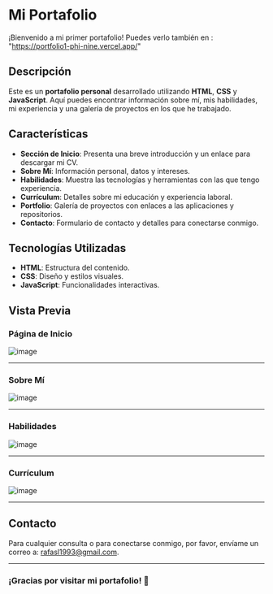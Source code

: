 # Mi Portafolio

¡Bienvenido a mi primer portafolio! Puedes verlo también en : "https://portfolio1-phi-nine.vercel.app/"

## Descripción

Este es un **portafolio personal** desarrollado utilizando **HTML**, **CSS** y **JavaScript**. Aquí puedes encontrar información sobre mí, mis habilidades, mi experiencia y una galería de proyectos en los que he trabajado.

## Características

- **Sección de Inicio**: Presenta una breve introducción y un enlace para descargar mi CV.
- **Sobre Mí**: Información personal, datos y intereses.
- **Habilidades**: Muestra las tecnologías y herramientas con las que tengo experiencia.
- **Currículum**: Detalles sobre mi educación y experiencia laboral.
- **Portfolio**: Galería de proyectos con enlaces a las aplicaciones y repositorios.
- **Contacto**: Formulario de contacto y detalles para conectarse conmigo.

## Tecnologías Utilizadas

- **HTML**: Estructura del contenido.
- **CSS**: Diseño y estilos visuales.
- **JavaScript**: Funcionalidades interactivas.

## Vista Previa

### Página de Inicio

![image](https://github.com/user-attachments/assets/1134bd7a-ca9a-4984-bf6d-fe0b8813636c)



---

### Sobre Mí

![image](https://github.com/user-attachments/assets/754910ef-1cf8-4b18-926f-6cd484ec09d6)


---

### Habilidades

![image](https://github.com/user-attachments/assets/35df5396-c611-46b9-a933-21321772ab79)


---

### Currículum

![image](https://github.com/user-attachments/assets/5b2304f4-079f-47e0-92fa-a9cfea8c0fd6)


---



## Contacto

Para cualquier consulta o para conectarse conmigo, por favor, envíame un correo a: [rafasl1993@gmail.com](mailto:rafasl1993@gmail.com).

---

### ¡Gracias por visitar mi portafolio! 🌟
